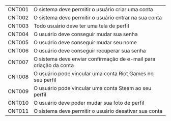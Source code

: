 |||
|---|---|
| CNT001 | O sistema deve permitir o usuário criar uma conta |
| CNT002 | O sistema deve permitir o usuário entrar na sua conta |
| CNT003 | Todo usuário deve ter uma tela de perfil |
| CNT004 | O usuário deve conseguir mudar sua senha |
| CNT005 | O usuário deve conseguir mudar seu nome |
| CNT006 | O usuário deve conseguir recuperar sua senha |
| CNT007 | O sistema deve enviar confirmação de e-mail para criação da conta |
| CNT008 | O usuário pode vincular uma conta Riot Games no seu perfil |
| CNT009 | O usuário pode vincular uma conta Steam ao seu perfil |
| CNT010 | O usuário deve poder mudar sua foto de perfil |
| CNT011 | O sistema deve permitir o usuário desativar sua conta |